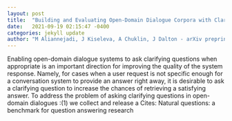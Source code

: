 ```yaml
---
layout: post
title:  "Building and Evaluating Open-Domain Dialogue Corpora with Clarifying Questions"
date:   2021-09-19 02:15:47 -0400
categories: jekyll update
author: "M Aliannejadi, J Kiseleva, A Chuklin, J Dalton - arXiv preprint arXiv , 2021"
---
```

Enabling open-domain dialogue systems to ask clarifying questions when appropriate is an important direction for improving the quality of the system response. Namely, for cases when a user request is not specific enough for a conversation system to provide an answer right away, it is desirable to ask a clarifying question to increase the chances of retrieving a satisfying answer. To address the problem of asking clarifying questions in open-domain dialogues :(1) we collect and release a Cites: Natural questions: a benchmark for question answering research